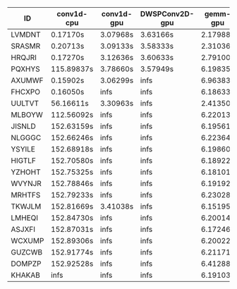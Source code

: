 |ID|conv1d-cpu|conv1d-gpu|DWSPConv2D-gpu|gemm-gpu|avg|
|-|-|-|-|-|-|
|LVMDNT|0.17170s|3.07968s|3.63166s|2.17988s|2.26573s|
|SRASMR|0.20713s|3.09133s|3.58333s|2.31036s|2.29804s|
|HRQJRI|0.17270s|3.12636s|3.60633s|2.79100s|2.42410s|
|PQXHYS|115.89837s|3.78660s|3.57949s|6.19835s|32.36570s|
|AXUMWF|0.15902s|3.06299s|infs|6.96383s|infs|
|FHCXPO|0.16050s|infs|infs|6.18633s|infs|
|UULTVT|56.16611s|3.30963s|infs|2.41350s|infs|
|MLBOYW|112.56092s|infs|infs|6.22013s|infs|
|JISNLD|152.63159s|infs|infs|6.19561s|infs|
|NLGGGC|152.66246s|infs|infs|6.22364s|infs|
|YSYILE|152.68918s|infs|infs|6.19860s|infs|
|HIGTLF|152.70580s|infs|infs|6.18922s|infs|
|YZHOHT|152.75325s|infs|infs|6.18101s|infs|
|WVYNJR|152.78846s|infs|infs|6.19192s|infs|
|MRHTFS|152.79233s|infs|infs|6.23028s|infs|
|TKWJLM|152.81669s|3.41038s|infs|6.15195s|infs|
|LMHEQI|152.84730s|infs|infs|6.20014s|infs|
|ASJXFI|152.87031s|infs|infs|6.17246s|infs|
|WCXUMP|152.89306s|infs|infs|6.20022s|infs|
|GUZCWB|152.91774s|infs|infs|6.21171s|infs|
|DOMPZP|152.92528s|infs|infs|6.41288s|infs|
|KHAKAB|infs|infs|infs|6.19103s|infs|
